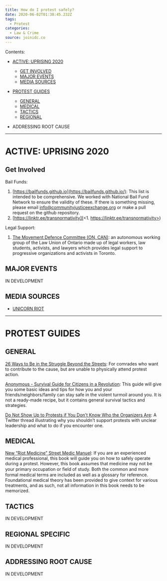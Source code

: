 ```yaml
---
title: How do I protest safely?
date: 2020-06-02T01:38:45.232Z
tags:
  - Protest
categories:
  - Law & Crime
source: joinidc.co
---
```

Contents:

* [ACTIVE: UPRISING 2020](#-ACTIVE:-UPRISING-2020)

  * [GET INVOLVED](##-GET-INVOLVED)
  * [MAJOR EVENTS](##-MAJOR-EVENTS)
  * [MEDIA SOURCES](##-MEDIA-SOURCES)
* [PROTEST GUIDES](#-PROTEST-GUIDES)

  * [GENERAL](##-GENERAL)
  * [MEDICAL](##-MEDICAL)
  * [TACTICS](##-TACTICS)
  * [REGIONAL](##-REGIONAL-SPECIFIC)
* ADDRESSING ROOT CAUSE

***
# ACTIVE: UPRISING 2020

## Get Involved

Bail Funds:

1. [https://bailfunds.github.io](https://bailfunds.github.io/): This list is intended to be comprehensive. We worked with National Bail Fund Network to ensure the validity of these. If there is something missing, please email info@communityjusticeexchange.org or make a pull request on the github repository.
2. [https://linktr.ee/transnormativity](<1. https://linktr.ee/transnormativity>)

Legal Support:

1. [The Movement Defence Committee (ON, CAN)](https://movementdefence.org/): an autonomous working group of the Law Union of Ontario made up of legal workers, law students, activists, and lawyers which provides legal support to progressive organizations and activists in Toronto.

## MAJOR EVENTS

IN DEVELOPMENT

## MEDIA SOURCES

* [UNICORN RIOT](https://unicornriot.ninja)

***

# PROTEST GUIDES

## GENERAL

[26 Ways to Be in the Struggle Beyond the Streets](https://issuu.com/nlc.sf.2014/docs/beyondthestreets_final): For comrades who want to contribute to the cause, but are unable to physically attend protest action.

[Anonymous - Survival Guide for Citizens in a Revolution](https://b-ok.cc/book/5395634/a85c69): This guide will give you some basic ideas and tips for how you and your friends/neighbors/family can stay safe in the violent turmoil around you. It is not a ready-made recipe, but it contains general survival tactics and strategies.

[Do Not Show Up to Protests if You Don't Know Who the Organizers Are](https://twitter.com/SarahJama_/status/1266867302139658241): A Twitter thread illustrating why you shouldn't support protests with unclear leadership and what to do if you encounter one.

## MEDICAL

[New “Riot Medicine” Street Medic Manuel](https://itsgoingdown.org/announcing-new-riot-medicine-street-medic-manuel/): If you are an experienced medical professional, this book will guide you on how to safely operate during a protest. However, this book assumes that medicine may not be your primary occupation or ﬁeld of study. Both the common and more formal medical terms are included as well as a glossary for reference. Foundational medical theory has been provided to give context for various treatments, and as such, not all information in this book needs to be memorized.

## TACTICS

IN DEVELOPMENT

## REGIONAL SPECIFIC

IN DEVELOPMENT

## ADDRESSING ROOT CAUSE

IN DEVELOPMENT